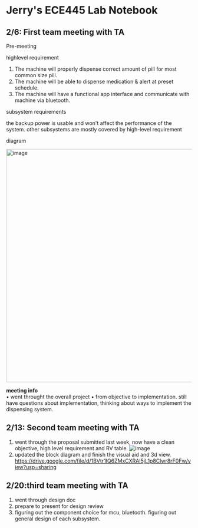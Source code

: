 # Jerry's ECE445 Lab Notebook

## 2/6: First team meeting with TA

Pre-meeting

highlevel requirement
 
1. The machine will properly dispense correct amount of pill for most common size pill.
2. The machine will be able to dispense medication & alert  at preset schedule.
3. The machine will have a functional app interface and communicate with machine via bluetooth.


subsystem requirements 

the backup power is usable and won't affect the performance of the system. 
other subsystems are mostly covered by high-level requirement

diagram



<img width="633" alt="image" src="https://github.com/JinpengLiu12/ECE445-SP2024/assets/112613590/300697d6-c4d8-4f7c-bfd4-11320a328f5a">

  **meeting info <br>**
  •  went throught the overall project
     • from objective to implementation. still have questions about implementation, thinking about ways to implement the dispensing system.   


## 2/13: Second team meeting with TA

1. went through the proposal submitted last week, now have a clean objective, high level requirement and RV table. 
![image](https://github.com/JinpengLiu12/ECE445-SP2024/assets/112613590/79586718-9d6b-4a1b-956b-a949b7260312)
2. updated the block diagram and finish the visual aid and 3d view.
https://drive.google.com/file/d/1BVtr1IQ6ZMxCXRAI5jL1p8Clwr8rF0Fw/view?usp=sharing


## 2/20:third team meeting with TA
1. went through design doc
2. prepare to present for design review
3. figuring out the component choice for mcu, bluetooth. figuring out general design of each subsystem.
   
